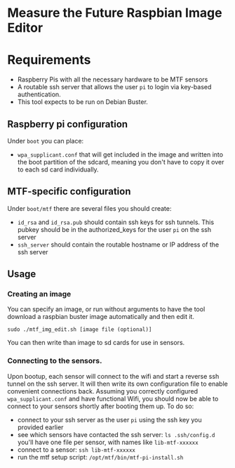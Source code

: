 # Measure the Future Raspbian Image Editor

# Requirements

  - Raspberry Pis with all the necessary hardware to be MTF sensors
  - A routable ssh server that allows the user `pi` to login via key-based authentication.
  - This tool expects to be run on Debian Buster.

## Raspberry pi configuration
Under `boot` you can place:

  - `wpa_supplicant.conf` that will get included in the image and written into the boot partition of the sdcard, meaning you don't have to copy it over to each sd card individually.

## MTF-specific configuration
Under `boot/mtf` there are several files you should create:

  - `id_rsa` and `id_rsa.pub` should contain ssh keys for ssh tunnels. This pubkey should be in the authorized_keys for the user `pi` on the ssh server
  - `ssh_server` should contain the routable hostname or IP address of the ssh server

## Usage

### Creating an image

You can specify an image, or run without arguments to have the tool download a raspbian buster image automatically and then edit it.

`sudo ./mtf_img_edit.sh [image file (optional)]`

You can then write than image to sd cards for use in sensors.

### Connecting to the sensors.

Upon bootup, each sensor will connect to the wifi and start a reverse ssh tunnel on the ssh server. It will then write its own configuration file to enable convenient connections back.
Assuming you correctly configured `wpa_supplicant.conf` and have functional Wifi, you should now be able to connect to your sensors shortly after booting them up.
To do so:
  - connect to your ssh server as the user `pi` using the ssh key you provided earlier
  - see which sensors have contacted the ssh server: `ls .ssh/config.d` you'll have one file per sensor, with names like `lib-mtf-xxxxxx`
  - connect to a sensor: `ssh lib-mtf-xxxxxx`
  - run the mtf setup script: `/opt/mtf/bin/mtf-pi-install.sh`
